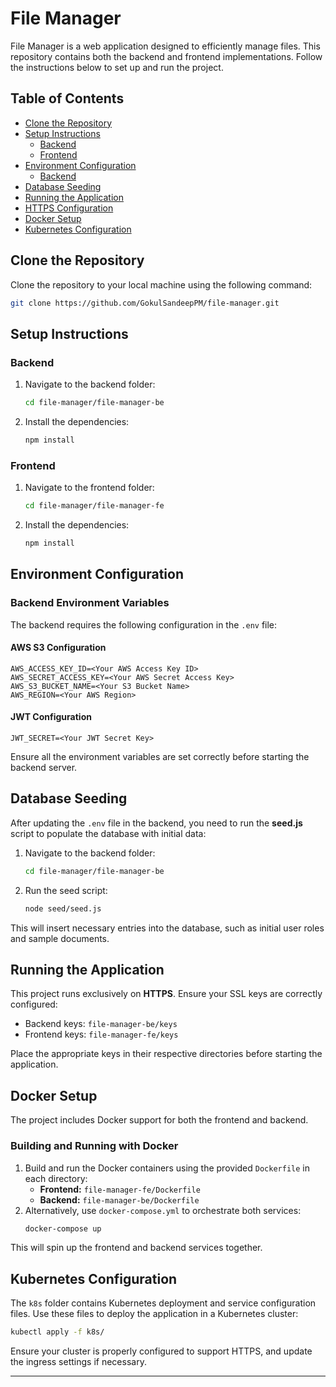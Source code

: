 # File Manager  

File Manager is a web application designed to efficiently manage files. 
This repository contains both the backend and frontend implementations. 
Follow the instructions below to set up and run the project.  

## Table of Contents  
- [Clone the Repository](#clone-the-repository)  
- [Setup Instructions](#setup-instructions)  
  - [Backend](#backend)  
  - [Frontend](#frontend)  
- [Environment Configuration](#environment-configuration)  
  - [Backend](#backend-environment-variables)
- [Database Seeding](#database-seeding)  
- [Running the Application](#running-the-application)  
- [HTTPS Configuration](#https-configuration)  
- [Docker Setup](#docker-setup)  
- [Kubernetes Configuration](#kubernetes-configuration)  

## Clone the Repository  
Clone the repository to your local machine using the following command:  
```bash  
git clone https://github.com/GokulSandeepPM/file-manager.git  
```  

## Setup Instructions  

### Backend  
1. Navigate to the backend folder:  
   ```bash  
   cd file-manager/file-manager-be  
   ```  
2. Install the dependencies:  
   ```bash  
   npm install  
   ```  

### Frontend  
1. Navigate to the frontend folder:  
   ```bash  
   cd file-manager/file-manager-fe  
   ```  
2. Install the dependencies:  
   ```bash  
   npm install  
   ```  

## Environment Configuration  

### Backend Environment Variables  
The backend requires the following configuration in the `.env` file:  

#### AWS S3 Configuration  
```env  
AWS_ACCESS_KEY_ID=<Your AWS Access Key ID>  
AWS_SECRET_ACCESS_KEY=<Your AWS Secret Access Key>  
AWS_S3_BUCKET_NAME=<Your S3 Bucket Name>  
AWS_REGION=<Your AWS Region>  
```  

#### JWT Configuration  
```env  
JWT_SECRET=<Your JWT Secret Key>   
```  

Ensure all the environment variables are set correctly before starting the backend server.  
 

## Database Seeding  
After updating the `.env` file in the backend, you need to run the **seed.js** script to populate the database with initial data:  

1. Navigate to the backend folder:  
   ```bash  
   cd file-manager/file-manager-be  
   ```  
2. Run the seed script:  
   ```bash  
   node seed/seed.js  
   ```  

This will insert necessary entries into the database, such as initial user roles and sample documents.  

## Running the Application  
This project runs exclusively on **HTTPS**. Ensure your SSL keys are correctly configured:  
- Backend keys: `file-manager-be/keys`  
- Frontend keys: `file-manager-fe/keys`  

Place the appropriate keys in their respective directories before starting the application.  

## Docker Setup  
The project includes Docker support for both the frontend and backend.  

### Building and Running with Docker  
1. Build and run the Docker containers using the provided `Dockerfile` in each directory:  
   - **Frontend:** `file-manager-fe/Dockerfile`  
   - **Backend:** `file-manager-be/Dockerfile`  
2. Alternatively, use `docker-compose.yml` to orchestrate both services:  
   ```bash  
   docker-compose up  
   ```  

This will spin up the frontend and backend services together.  

## Kubernetes Configuration  
The `k8s` folder contains Kubernetes deployment and service configuration files. Use these files to deploy the application in a Kubernetes cluster:  
```bash  
kubectl apply -f k8s/  
```  

Ensure your cluster is properly configured to support HTTPS, and update the ingress settings if necessary.  

---  